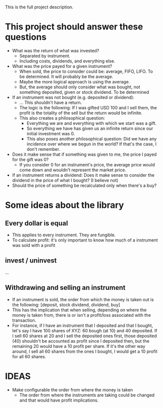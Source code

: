 This is the full project description.




# This project should answer these questions

- What was the return of what was invested?
  - Separated by instrument.
  - Including costs, dividends, and everything else.
- What was the price payed for a given instrument?
  - When sold, the price to consider could be: average, FIFO, LIFO. To be determined. It will probably be the average.
   - Maybe the more logical approach is using the average.
   - But, the average should only consider what was bought, not something deposited, given or stock dividend. To be determined
- If an instrument was not bought (e.g. deposited or dividend):
  - ... This shouldn't have a return.
  - The logic is the following: If I was gifted USD 100 and I sell them, the profit is the totality of the sell but the return would be infinite.
  - This also creates a philosophical question:
    - Everything we are and everything with which we start was a gift.
    - So everything we have has given us an infinite return since our initial investment was 0.
    - This also poses another philosophical question: Did we have any incidence over where we begun in the world? If that's the case, I don't remember.
- Does it make sense that if something was given to me, the price I payed for the gift was 0?
  - If you consider 0 for an instrument's price, the average price would come down and wouldn't represent the market price.
- If an instrument returns a dividend: Does it make sense to consider the dividend in the price of what I bought? (I believe not)
- Should the price of something be recalculated only when there's a buy?




# Some ideas about the library



## Every dollar is equal
- This applies to every instrument. They are fungible.
- To calculate profit: it's only important to know how much of a instrument was sold with a profit



## invest / uninvest
...



## Withdrawing and selling an instrument
- If an instrument is sold, the order from which the money is taken out is the following: [deposit, stock dividend, dividend, buy]
- This has the implication that when selling, depending on where the money is taken from, there is or isn't a profit/loss associated with the transaction.
- For instance, if I have an instrument that I deposited and that I bought, let's say I have 100 shares of XYZ: 60 bough (at 10) and 40 deposited. If I sell 60 shares at 20 and I sell the deposited ones first, those deposited (40) shouldn't be accounted as profit since I deposited then, but the remaining 20 would have a 10 profit per share. If it's the other way around, I sell all 60 shares from the ones I bought, I would get a 10 profit for all 60 shares.

# IDEAS
- Make configurable the order from where the money is taken
  - The order from where the instruments are taking could be changed and that would have profit implications.